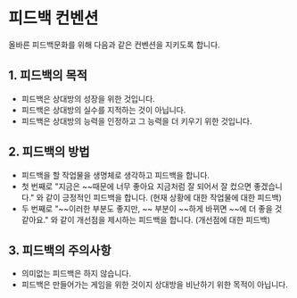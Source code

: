# 피드백 컨벤션

올바른 피드백문화를 위해 다음과 같은 컨벤션을 지키도록 합니다.

## 1. 피드백의 목적

- 피드백은 상대방의 성장을 위한 것입니다.
- 피드백은 상대방의 실수를 지적하는 것이 아닙니다.
- 피드백은 상대방의 능력을 인정하고 그 능력을 더 키우기 위한 것입니다.

## 2. 피드백의 방법

- 피드백을 할 작업물을 생명체로 생각하고 피드백을 합니다.
- 첫 번째로 "지금은 ~~때문에 너무 좋아요 지금처럼 잘 되어서 잘 컸으면 좋겠습니다." 와 같이 긍정적인 피드백을 합니다. (현재 상황에 대한 작업물에 대한 피드백)
- 두 번째로 "~~이러한 부분도 좋지만, ~~ 부분이 ~~하게 바뀌면 ~~에 더 좋을 것 같아요." 와 같이 개선점을 제시하는 피드백을 합니다. (개선점에 대한 피드백)

## 3. 피드백의 주의사항

- 의미없는 피드백은 하지 않습니다.
- 피드백은 만들어가는 게임을 위한 것이지 상대방을 비난하기 위한 목적이 아닙니다.